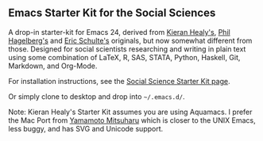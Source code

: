 ## Emacs Starter Kit for the Social Sciences

A drop-in starter-kit for Emacs 24, derived from [Kieran Healy's](https://github.com/kjhealy/emacs-starter-kit), [Phil Hagelberg's](https://github.com/technomancy) and [Eric Schulte's](https://github.com/eschulte/) originals, but now somewhat different from those. Designed for social scientists researching and writing in plain text using some combination of LaTeX, R, SAS, STATA, Python, Haskell, Git, Markdown, and Org-Mode.

For installation instructions, see the [Social Science Starter Kit page](http://kieranhealy.org/resources/emacs-starter-kit.html).

Or simply clone to desktop and drop into `~/.emacs.d/`.

Note: Kieran Healy's Starter Kit assumes you are using Aquamacs. I prefer the Mac Port from [Yamamoto Mitsuharu](https://github.com/railwaycat/emacs-mac-port) which is closer to the UNIX Emacs, less buggy, and has SVG and Unicode support.


